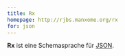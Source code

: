 ```yaml
---
title: Rx
homepage: http://rjbs.manxome.org/rx
for: json
---
```


**Rx** ist eine Schemasprache für [JSON](../json). 
